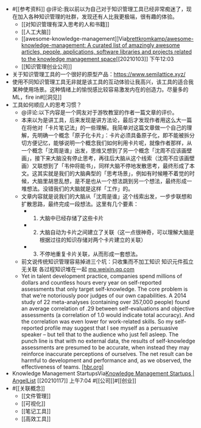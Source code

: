 - #[[参考资料]] @评论:我以前以为自己对于知识管理工具已经非常痴迷了，现在加入各种知识管理的社群，发现还有人比我更极端，很有趣的体验。
    - [[对知识管理有深入思考的人和书籍]]
    - [[人工大脑]]
    - [[awesome-knowledge-management]]Via[brettkromkamp/awesome-knowledge-management: A curated list of amazingly awesome articles, people, applications, software libraries and projects related to the knowledge management space](https://github.com/brettkromkamp/awesome-knowledge-management)[[20210103]] 下午12:03
    - [[知识管理创业公司]]
- 关于知识管理工具的一个很好的原型产品：https://www.semilattice.xyz/
- 使用不同知识管理工具无非就是该工具的互动体验让我高兴，该工具的适合我某种使用场景。这种情绪上的愉悦感比较容易激发内在的创造力。尽量多的ML，fire in#[[洞见]]
- 工具如何顺应人的思考习惯？
    - @评论:以下内容是一个网友对于游牧教室的作者一篇文章的评价。
    - 本来以为是讲工具，后来发现是讲方法论，最后才发现作者用这么大一篇在将他对「卡片笔记法」的一些理解。我简单对这篇文章做一个自己的理解，先明确一个概念「原子化卡片」：卡片必须具备原子化，即不能被拆分切方便记忆，能够说明一个概念我们如何利用卡片呢，就像作者那样，从一个概念「沈周是谁」出发，思维又想到了另一个概念「沈周不应该画壁画」，接下来大脑没有停止思考，再往后大脑从这个线索（沈周不应该画壁画）又联想到了「韦仲将能书」，同样大脑不停地发散思考，最终形成了本文。这其实就是我们的大脑典型的「思考场景」，例如有时候睡不着觉的时候，大脑里胡思乱想，是不是也从一个想法跳到另一个想法，最终形成一堆想法。没错我们的大脑就是这样「工作」的。
    - 文章内容就是说我们的大脑从「沈周是谁」这个线索出发，一步步联想和扩散思路，最终完成一段想法。这里有几个要素：
        - 1. 大脑中已经存储了这些卡片
        - 2. 大脑自动为卡片之间建立了关联（这一点很神奇，可以理解大脑是根据过往的知识存储对两个卡片建立的关联）
        - 3. 不停地重复卡片关联，从而形成一套想法。
    - 前文说传统知识管理容易掉进三个坑：只收集而不加工知识 知识元件孤立无关联 各过程知识堆在一起 [mp.weixin.qq.com](https://mp.weixin.qq.com/s?__biz=MzI0MjY5Nzk1OQ==&mid=2247484853&idx=1&sn=d82696a016f28d3c05cef0d4783a3b48&chksm=e979163dde0e9f2ba4785e92c083d7a1f946c7056bec6251afc0ff0b18729bda5ae1fb4da459)
    - Yet in talent development practice, companies spend millions of dollars and countless hours every year on self-reported assessments that only target self-knowledge. The core problem is that we’re notoriously poor judges of our own capabilities. A 2014 study of 22 meta-analyses (containing over 357,000 people) found an average correlation of .29 between self-evaluations and objective assessments (a correlation of 1.0 would indicate total accuracy). And the correlation was even lower for work-related skills. So my self-reported profile may suggest that I see myself as a persuasive speaker – but tell that to the audience who just fell asleep. The punch line is that with no external data, the results of self-knowledge assessments are presumed to be accurate, when instead they may reinforce inaccurate perceptions of ourselves. The net result can be harmful to development and performance and, as we observed, the effectiveness of teams. [[hbr.org]](https://hbr.org/2015/03/research-were-not-very-self-aware-especially-at-work)
- Knowledge Management StartupsVia[Knowledge Management Startups | AngelList](https://angel.co/knowledge-management) [[20210117]] 上午7:04
#[[公司]]#[[创业]]
- #[[关联概念]]
    - [[文件管理]]
    - [[可视化]]
    - [[笔记工具]]
    - [[高效工具]]
